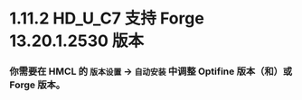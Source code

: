 # 1.11.2 HD_U_C7 支持 Forge 13.20.1.2530 版本

### 你需要在 HMCL 的 `版本设置` -> `自动安装` 中调整 Optifine 版本（和）或 Forge 版本。
